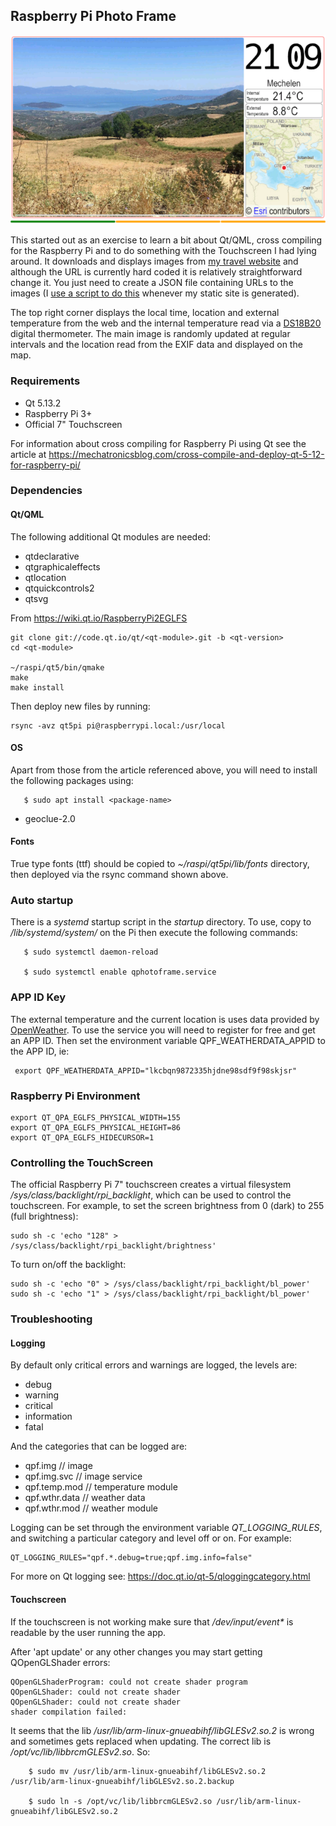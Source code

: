 ## Raspberry Pi Photo Frame

![QPhotoFrame Screen Shot](Assets/screenshot.png?raw=true "QPhotoFrame Screen Shot")

This started out as an exercise to learn a bit about Qt/QML, cross compiling for the Raspberry Pi and to do something with the Touchscreen I had lying around. It downloads and displays images from [my travel website](https://www.neavey.net/) and although the URL is currently hard coded it is relatively straightforward change it. You just need to create a JSON file containing URLs to the images (I [use a script to do this](https://github.com/patrickn/neaveynet-hugo/blob/main/image-search.py) whenever my static site is generated).

The top right corner displays the local time, location and external temperature from the web and the internal temperature read via a [DS18B20](https://datasheets.maximintegrated.com/en/ds/DS18B20.pdf) digital thermometer. The main image is randomly updated at regular intervals and the location read from the EXIF data and displayed on the map.

### Requirements

* Qt 5.13.2
* Raspberry Pi 3+
* Official 7" Touchscreen

For information about cross compiling for Raspberry Pi using Qt see the article at https://mechatronicsblog.com/cross-compile-and-deploy-qt-5-12-for-raspberry-pi/


### Dependencies

#### Qt/QML

The following additional Qt modules are needed:

* qtdeclarative
* qtgraphicaleffects
* qtlocation
* qtquickcontrols2
* qtsvg

From https://wiki.qt.io/RaspberryPi2EGLFS

```
git clone git://code.qt.io/qt/<qt-module>.git -b <qt-version>
cd <qt-module>

~/raspi/qt5/bin/qmake
make
make install
```

Then deploy new files by running:

```
rsync -avz qt5pi pi@raspberrypi.local:/usr/local
```

#### OS

Apart from those from the article referenced above, you will need to install the following packages using:

```
   $ sudo apt install <package-name>
```

* geoclue-2.0

#### Fonts

True type fonts (ttf) should be copied to _~/raspi/qt5pi/lib/fonts_ directory, then deployed via the rsync command shown above. 


### Auto startup

There is a _systemd_ startup script in the _startup_ directory. To use, copy to _/lib/systemd/system/_ on the Pi then execute the following commands:

```
   $ sudo systemctl daemon-reload

   $ sudo systemctl enable qphotoframe.service
```

### APP ID Key

The external temperature and the current location is uses data provided by [OpenWeather](openweathermap.org). To use the service you will need to register for free and get an APP ID. Then set the environment variable QPF_WEATHERDATA_APPID to the APP ID, ie:

```
 export QPF_WEATHERDATA_APPID="lkcbqn9872335hjdne98sdf9f98skjsr"
```

### Raspberry Pi Environment

```
export QT_QPA_EGLFS_PHYSICAL_WIDTH=155
export QT_QPA_EGLFS_PHYSICAL_HEIGHT=86
export QT_QPA_EGLFS_HIDECURSOR=1
```

### Controlling the TouchScreen

The official Raspberry Pi 7" touchscreen creates a virtual filesystem _/sys/class/backlight/rpi_backlight_, which can be used to control the touchscreen. For example, to set the screen brightness from 0 (dark) to 255 (full brightness):

```
sudo sh -c 'echo "128" > /sys/class/backlight/rpi_backlight/brightness'
```

To turn on/off the backlight:

```
sudo sh -c 'echo "0" > /sys/class/backlight/rpi_backlight/bl_power'
sudo sh -c 'echo "1" > /sys/class/backlight/rpi_backlight/bl_power'
```

### Troubleshooting

#### Logging

By default only critical errors and warnings are logged, the levels are:

* debug
* warning
* critical
* information
* fatal

And the categories that can be logged are:

* qpf.img         // image
* qpf.img.svc     // image service
* qpf.temp.mod    // temperature module
* qpf.wthr.data   // weather data
* qpf.wthr.mod    // weather module

Logging can be set through the environment variable _QT_LOGGING_RULES_, and switching a particular category and level off or on. For example:

```
QT_LOGGING_RULES="qpf.*.debug=true;qpf.img.info=false"
```

For more on Qt logging see: https://doc.qt.io/qt-5/qloggingcategory.html


#### Touchscreen

If the touchscreen is not working make sure that _/dev/input/event*_ is readable by the user running the app.

After 'apt update' or any other changes you may start getting QOpenGLShader errors:

```
QOpenGLShaderProgram: could not create shader program
QOpenGLShader: could not create shader
QOpenGLShader: could not create shader
shader compilation failed:
```

It seems that the lib _/usr/lib/arm-linux-gnueabihf/libGLESv2.so.2_ is wrong and sometimes gets replaced when updating. The correct lib is _/opt/vc/lib/libbrcmGLESv2.so_. So:

```
    $ sudo mv /usr/lib/arm-linux-gnueabihf/libGLESv2.so.2 /usr/lib/arm-linux-gnueabihf/libGLESv2.so.2.backup

    $ sudo ln -s /opt/vc/lib/libbrcmGLESv2.so /usr/lib/arm-linux-gnueabihf/libGLESv2.so.2
```


